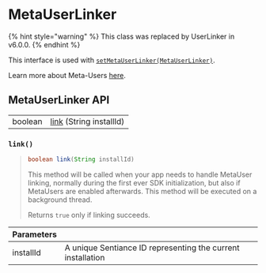 # MetaUserLinker

{% hint style="warning" %}
This class was replaced by UserLinker in v6.0.0.
{% endhint %}

This interface is used with [`setMetaUserLinker(MetaUserLinker)`](sdkconfig/sdkconfig-builder.md#setmetauserlinker).

Learn more about Meta-Users [here](../../appendix/user-linking.md).

## MetaUserLinker API

|         |                                               |
| ------- | --------------------------------------------- |
| boolean | [link](userlinker.md#link) (String installId) |



### `link()`

> ```java
> boolean link(String installId)
> ```
>
> This method will be called when your app needs to handle MetaUser linking, normally during the first ever SDK initialization, but also if MetaUsers are enabled afterwards. This method will be executed on a background thread.
>
> Returns `true` only if linking succeeds.

| Parameters |                                                             |
| ---------- | ----------------------------------------------------------- |
| installId  | A unique Sentiance ID representing the current installation |
